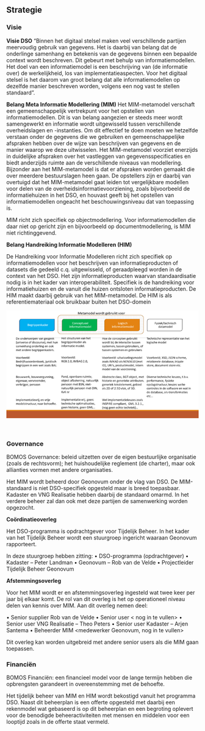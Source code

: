##	Strategie

### Visie

**Visie DSO**
“Binnen het digitaal stelsel maken veel verschillende partijen meervoudig gebruik van gegevens. Het is daarbij van belang dat de onderlinge samenhang en betekenis van de gegevens binnen een bepaalde context wordt beschreven. Dit gebeurt met behulp van informatiemodellen. Het doel van een informatiemodel is een beschrijving van (de informatie over) de werkelijkheid, los van implementatieaspecten. Voor het digitaal stelsel is het daarom van groot belang dat alle informatiemodellen op dezelfde manier beschreven worden, volgens een nog vast te stellen standaard”.

**Belang Meta Informatie Modellering (MIM)**
Het MIM-metamodel verschaft een gemeenschappelijk vertrekpunt voor het opstellen van informatiemodellen. Dit is van belang aangezien er steeds meer wordt samengewerkt en informatie wordt uitgewisseld tussen verschillende overheidslagen en -instanties. Om dit effectief te doen moeten we hetzelfde verstaan onder de gegevens die we gebruiken en gemeenschappelijke afspraken hebben over de wijze van beschrijven van gegevens en de manier waarop we deze uitwisselen. Het MIM-metamodel voorziet enerzijds in duidelijke afspraken over het vastleggen van gegevensspecificaties en biedt anderzijds ruimte aan de verschillende niveaus van modellering. Bijzonder aan het MIM-metamodel is dat er afspraken worden gemaakt die over meerdere bestuurslagen heen gaan. De opstellers zijn er daarbij van overtuigd dat het MIM-metamodel gaat leiden tot vergelijkbare modellen voor delen van de overheidsinformatievoorziening, zoals bijvoorbeeld de informatiehuizen in het DSO, en houvast geeft bij het opstellen van informatiemodellen ongeacht het beschouwingsniveau dat van toepassing is.

MIM richt zich specifiek op objectmodellering. Voor informatiemodellen die daar niet op gericht zijn en bijvoorbeeld op documentmodellering, is MIM niet richtinggevend.

**Belang Handreiking Informatie Modelleren (HIM)**

De Handreiking voor Informatie Modelleren richt zich specifiek op informatiemodellen voor het beschrijven van informatieproducten of datasets die gedeeld c.q. uitgewisseld, of geraadpleegd worden in de context van het DSO. Het zijn informatieproducten waarvan standaardisatie nodig is in het kader van interoperabiliteit. Specifiek is de handreiking voor informatiehuizen en de vanuit die huizen ontsloten informatieproducten. De HIM maakt daarbij gebruik van het MIM-metamodel. 
De HIM is als referentiemateriaal ook bruikbaar buiten het DSO-domein 


![Toepassing MIM](media/Toepassing_MIM.png)
 
 

###	Governance

<div class='note'>
    BOMOS Governance: beleid uitzetten over de eigen bestuurlijke organisatie (zoals de rechtsvorm); het huishoudelijke reglement (de charter), maar ook allianties vormen met andere organisaties.
</div>



Het MIM wordt beheerd door Geonovum onder de vlag van DSO. De MIM-standaard is niet DSO-specifiek opgesteld maar is breed toepasbaar. Kadaster en VNG Realisatie hebben daarbij de standaard omarmd. In het verdere beheer zal dan ook met deze partijen de samenwerking worden opgezocht.

**Coördinatieoverleg**

Het DSO-programma is opdrachtgever voor Tijdelijk Beheer. In het kader van het Tijdelijk Beheer wordt een stuurgroep ingericht waaraan Geonovum rapporteert. 


In deze stuurgroep hebben zitting: 
•	DSO-programma (opdrachtgever)
•	Kadaster – Peter Landman
•	Geonovum – Rob van de Velde
•	Projectleider Tijdelijk Beheer Geonovum

**Afstemmingsoverleg**

Voor het MIM wordt er en afstemmingsoverleg ingesteld wat twee keer per jaar bij elkaar komt.  De rol van dit overleg is het op operationeel niveau delen van kennis over MIM.
Aan dit overleg nemen deel: 

•	Senior supplier	Rob van de Velde
•	Senior user		< nog in te vullen>
•	Senior user		VNG Realisatie – Theo Peters
•	Senior user		Kadaster – Arjen Santema
•	Beheerder MIM	<medewerker Geonovum, nog in te vullen>

Dit overleg kan worden uitgebreid met andere senior users als die MIM gaan toepassen.


### Financiën

<div class='note'>
    BOMOS Financiën: een financieel model voor de lange termijn hebben die   opbrengsten garandeert in overeenstemming met de behoefte.
</div>


Het tijdelijk beheer van MIM en HIM  wordt bekostigd vanuit het programma DSO. 
Naast dit beheerplan is een offerte opgesteld met daarbij een rekenmodel wat gebaseerd is op dit beheerplan en een begroting oplevert voor de benodigde beheeractiviteiten met mensen en middelen voor een looptijd zoals in de offerte staat vermeld.
